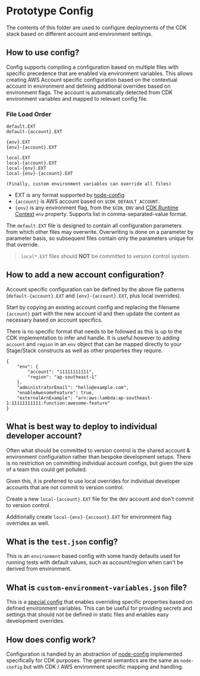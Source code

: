 # Prototype Config

The contents of this folder are used to configure deployments of the CDK stack
based on different account and environment settings.

## How to use config?
Config supports compiling a configuration based on multiple files with specific precedence that are enabled via environment variables. This allows creating AWS Account specific configuration based on the contextual account in environment and defining additional overrides based on environment flags. The account is automatically detected from CDK environment variables and mapped to relevant config file.

### File Load Order
```
default.EXT
default-{account}.EXT

{env}.EXT
{env}-{account}.EXT

local.EXT
local-{account}.EXT
local-{env}.EXT
local-{env}-{account}.EXT

(Finally, custom environment variables can override all files)
```

- EXT is any format supported by [node-config](https://github.com/lorenwest/node-config/wiki/Configuration-Files#file-load-order)
- `{account}` is AWS account based on `$CDK_DEFAULT_ACCOUNT`.
- `{env}` is any environment flag, from the `$CDK_ENV` and [CDK Runtime Context](https://docs.aws.amazon.com/cdk/latest/guide/context.html) `env` property. Supports list in comma-separated-value format.

The `default.EXT` file is designed to contain all configuration parameters from which other files may overwrite. Overwriting is done on a parameter by parameter basis, so subsequent files contain only the parameters unique for that override.

> `local*.EXT` files should **NOT** be committed to version control system.

## How to add a new account configuration?
Account specific configuration can be defined by the above file patterns (`default-{account}.EXT` and `{env}-{account}.EXT`, plus local overrides).

Start by copying an existing account config and replacing the filename `{account}` part with the new account id and then update the content as necessary based on account specifics.

There is no specific format that needs to be followed as this is up to the CDK implementation to infer and handle. It is useful however to adding `account` and `region` in an `env` object that can be mapped directly to your Stage/Stack constructs as well as other properties they require.
```
{
	"env": {
		"account": "11111111111",
		"region": "ap-southeast-1"
	},
	"administratorEmail": "hello@example.com",
	"enableAwesomeFeature": true,
	"externalArnExample": "arn:aws:lambda:ap-southeast-1:11111111111:function:awesome-feature"
}

```

## What is best way to deploy to individual developer account?
Often what should be committed to version control is the shared account & environment configuration rather than bespoke development setups. There is no restriction on committing individual account configs, but given the size of a team this could get polluted.

Given this, it is preferred to use local overrides for individual developer accounts that are not commit to version control.

Create a new `local-{account}.EXT` file for the dev account and don't commit to version control.

Additionally create `local-{env}-{account}.EXT` for environment flag overrides as well.

## What is the `test.json` config?
This is an `environment` based config with some handy defaults used for running tests with default values, such as account/region when can't be derived from environment.

## What is `custom-environment-variables.json` file?
This is a [special config](https://github.com/lorenwest/node-config/wiki/Environment-Variables#custom-environment-variables) that enables overriding specific properties based on defined environment variables. This can be useful for providing secrets and settings that should not be defined in static files and enables easy development overrides.

## How does config work?
Configuration is handled by an abstraction of [node-config](https://github.com/lorenwest/node-config)
implemented specifically for CDK purposes. The general semantics are the same as `node-config` but
with CDK / AWS environment specific mapping and handling.
